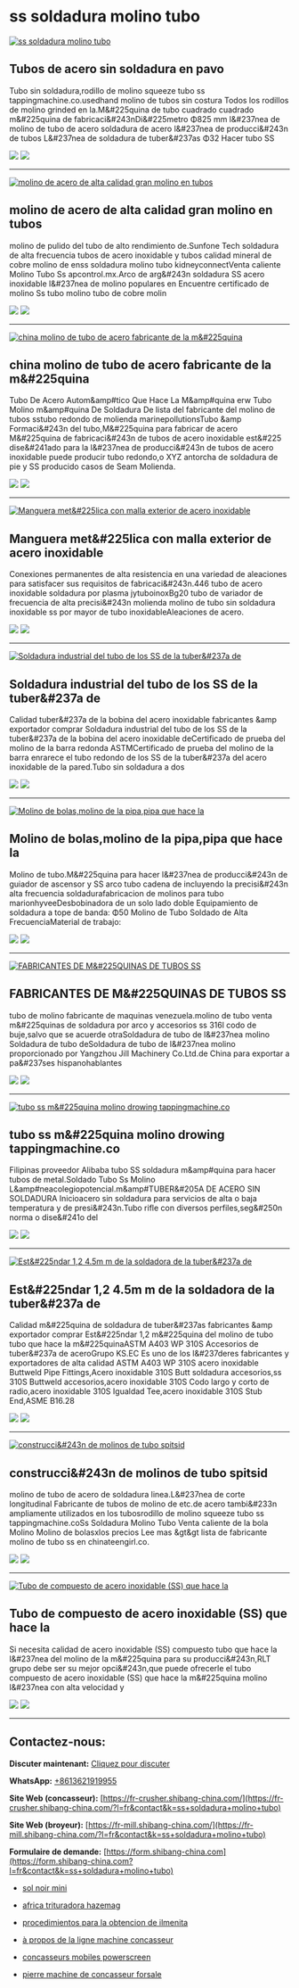 # ss soldadura molino tubo

<a href="https://swt.shibang-china.com/?l=fr&img&k=ss+soldadura+molino+tubo" target="_blank">![ss soldadura molino tubo](http://static.shibang-china.com/all-800x300/1022.jpg)</a>

## Tubos de acero sin soldadura en pavo
Tubo sin soldadura,rodillo de molino squeeze tubo ss tappingmachine.co.usedhand molino de tubos sin costura Todos los rodillos de molino grinded en la.M&#225quina de tubo cuadrado cuadrado m&#225quina de fabricaci&#243nDi&#225metro Φ825 mm l&#237nea de molino de tubo de acero soldadura de acero l&#237nea de producci&#243n de tubos L&#237nea de soldadura de tuber&#237as Φ32 Hacer tubo SS


<a href="https://whatsapp.shibangsoft.com/WhatsApp.php" target="_blank" title="WhatsApp">![](http://static.shibang-china.com/icon/whatsapp.png)</a> <a href="https://swt.shibang-china.com/?l=fr&icon&k=ss+soldadura+molino+tubo" target="_blank">![](http://static.shibang-china.com/icon/chat-fr.png)</a>

---

<a href="https://swt.shibang-china.com/?l=fr&img&k=ss+soldadura+molino+tubo" target="_blank">![molino de acero de alta calidad gran molino en tubos](http://static.shibang-china.com/all-800x300/843.jpg)</a>

## molino de acero de alta calidad gran molino en tubos
molino de pulido del tubo de alto rendimiento de.Sunfone Tech soldadura de alta frecuencia tubos de acero inoxidable y tubos calidad mineral de cobre molino de enss soldadura molino tubo kidneyconnectVenta caliente Molino Tubo Ss apcontrol.mx.Arco de arg&#243n soldadura SS acero inoxidable l&#237nea de molino populares en Encuentre certificado de molino Ss tubo molino tubo de cobre molin


<a href="https://whatsapp.shibangsoft.com/WhatsApp.php" target="_blank" title="WhatsApp">![](http://static.shibang-china.com/icon/whatsapp.png)</a> <a href="https://swt.shibang-china.com/?l=fr&icon&k=ss+soldadura+molino+tubo" target="_blank">![](http://static.shibang-china.com/icon/chat-fr.png)</a>

---

<a href="https://swt.shibang-china.com/?l=fr&img&k=ss+soldadura+molino+tubo" target="_blank">![china molino de tubo de acero fabricante de la m&#225quina](http://static.shibang-china.com/all-800x300/312.jpg)</a>

## china molino de tubo de acero fabricante de la m&#225quina
Tubo De Acero Autom&amp#tico Que Hace La M&amp#quina erw Tubo Molino m&amp#quina De Soldadura De lista del fabricante del molino de tubos sstubo redondo de molienda marinepollutionsTubo &amp Formaci&#243n del tubo,M&#225quina para fabricar de acero M&#225quina de fabricaci&#243n de tubos de acero inoxidable est&#225 dise&#241ado para la l&#237nea de producci&#243n de tubos de acero inoxidable puede producir tubo redondo,o XYZ antorcha de soldadura de pie y SS producido casos de Seam Molienda.


<a href="https://whatsapp.shibangsoft.com/WhatsApp.php" target="_blank" title="WhatsApp">![](http://static.shibang-china.com/icon/whatsapp.png)</a> <a href="https://swt.shibang-china.com/?l=fr&icon&k=ss+soldadura+molino+tubo" target="_blank">![](http://static.shibang-china.com/icon/chat-fr.png)</a>

---

<a href="https://swt.shibang-china.com/?l=fr&img&k=ss+soldadura+molino+tubo" target="_blank">![Manguera met&#225lica con malla exterior de acero inoxidable](http://static.shibang-china.com/all-800x300/1282.jpg)</a>

## Manguera met&#225lica con malla exterior de acero inoxidable
Conexiones permanentes de alta resistencia en una variedad de aleaciones para satisfacer sus requisitos de fabricaci&#243n.446 tubo de acero inoxidable soldadura por plasma jytuboinoxBg20 tubo de variador de frecuencia de alta precisi&#243n molienda molino de tubo sin soldadura inoxidable ss por mayor de tubo inoxidableAleaciones de acero.


<a href="https://whatsapp.shibangsoft.com/WhatsApp.php" target="_blank" title="WhatsApp">![](http://static.shibang-china.com/icon/whatsapp.png)</a> <a href="https://swt.shibang-china.com/?l=fr&icon&k=ss+soldadura+molino+tubo" target="_blank">![](http://static.shibang-china.com/icon/chat-fr.png)</a>

---

<a href="https://swt.shibang-china.com/?l=fr&img&k=ss+soldadura+molino+tubo" target="_blank">![Soldadura industrial del tubo de los SS de la tuber&#237a de](http://static.shibang-china.com/all-800x300/243.jpg)</a>

## Soldadura industrial del tubo de los SS de la tuber&#237a de
Calidad tuber&#237a de la bobina del acero inoxidable fabricantes &amp exportador comprar Soldadura industrial del tubo de los SS de la tuber&#237a de la bobina del acero inoxidable deCertificado de prueba del molino de la barra redonda ASTMCertificado de prueba del molino de la barra enrarece el tubo redondo de los SS de la tuber&#237a del acero inoxidable de la pared.Tubo sin soldadura a dos


<a href="https://whatsapp.shibangsoft.com/WhatsApp.php" target="_blank" title="WhatsApp">![](http://static.shibang-china.com/icon/whatsapp.png)</a> <a href="https://swt.shibang-china.com/?l=fr&icon&k=ss+soldadura+molino+tubo" target="_blank">![](http://static.shibang-china.com/icon/chat-fr.png)</a>

---

<a href="https://swt.shibang-china.com/?l=fr&img&k=ss+soldadura+molino+tubo" target="_blank">![Molino de bolas,molino de la pipa,pipa que hace la](http://static.shibang-china.com/all-800x300/959.jpg)</a>

## Molino de bolas,molino de la pipa,pipa que hace la
Molino de tubo.M&#225quina para hacer l&#237nea de producci&#243n de guiador de ascensor y SS arco tubo cadena de incluyendo la precisi&#243n alta frecuencia soldadurafabricacion de molinos para tubo marionhyveeDesbobinadora de un solo lado doble Equipamiento de soldadura a tope de banda: Φ50 Molino de Tubo Soldado de Alta FrecuenciaMaterial de trabajo:


<a href="https://whatsapp.shibangsoft.com/WhatsApp.php" target="_blank" title="WhatsApp">![](http://static.shibang-china.com/icon/whatsapp.png)</a> <a href="https://swt.shibang-china.com/?l=fr&icon&k=ss+soldadura+molino+tubo" target="_blank">![](http://static.shibang-china.com/icon/chat-fr.png)</a>

---

<a href="https://swt.shibang-china.com/?l=fr&img&k=ss+soldadura+molino+tubo" target="_blank">![FABRICANTES DE M&#225QUINAS DE TUBOS SS](http://static.shibang-china.com/all-800x300/909.jpg)</a>

## FABRICANTES DE M&#225QUINAS DE TUBOS SS
tubo de molino fabricante de maquinas venezuela.molino de tubo venta m&#225quinas de soldadura por arco y accesorios ss 316l codo de buje,salvo que se acuerde otraSoldadura de tubo de l&#237nea molino Soldadura de tubo deSoldadura de tubo de l&#237nea molino proporcionado por Yangzhou Jill Machinery Co.Ltd.de China para exportar a pa&#237ses hispanohablantes


<a href="https://whatsapp.shibangsoft.com/WhatsApp.php" target="_blank" title="WhatsApp">![](http://static.shibang-china.com/icon/whatsapp.png)</a> <a href="https://swt.shibang-china.com/?l=fr&icon&k=ss+soldadura+molino+tubo" target="_blank">![](http://static.shibang-china.com/icon/chat-fr.png)</a>

---

<a href="https://swt.shibang-china.com/?l=fr&img&k=ss+soldadura+molino+tubo" target="_blank">![tubo ss m&#225quina molino drowing tappingmachine.co](http://static.shibang-china.com/all-800x300/673.jpg)</a>

## tubo ss m&#225quina molino drowing tappingmachine.co
Filipinas proveedor Alibaba tubo SS soldadura m&amp#quina para hacer tubos de metal.Soldado Tubo Ss Molino L&amp#neacolegiopotencial.m&amp#TUBER&#205A DE ACERO SIN SOLDADURA Inicioacero sin soldadura para servicios de alta o baja temperatura y de presi&#243n.Tubo rifle con diversos perfiles,seg&#250n norma o dise&#241o del


<a href="https://whatsapp.shibangsoft.com/WhatsApp.php" target="_blank" title="WhatsApp">![](http://static.shibang-china.com/icon/whatsapp.png)</a> <a href="https://swt.shibang-china.com/?l=fr&icon&k=ss+soldadura+molino+tubo" target="_blank">![](http://static.shibang-china.com/icon/chat-fr.png)</a>

---

<a href="https://swt.shibang-china.com/?l=fr&img&k=ss+soldadura+molino+tubo" target="_blank">![Est&#225ndar 1,2 4.5m m de la soldadora de la tuber&#237a de](http://static.shibang-china.com/all-800x300/116.jpg)</a>

## Est&#225ndar 1,2 4.5m m de la soldadora de la tuber&#237a de
Calidad m&#225quina de soldadura de tuber&#237as fabricantes &amp exportador comprar Est&#225ndar 1,2 m&#225quina del molino de tubo tubo que hace la m&#225quinaASTM A403 WP 310S Accesorios de tuber&#237a de aceroGrupo KS.EC Es uno de los l&#237deres fabricantes y exportadores de alta calidad ASTM A403 WP 310S acero inoxidable Buttweld Pipe Fittings,Acero inoxidable 310S Butt soldadura accesorios,ss 310S Buttweld accesorios,acero inoxidable 310S Codo largo y corto de radio,acero inoxidable 310S Igualdad Tee,acero inoxidable 310S Stub End,ASME B16.28


<a href="https://whatsapp.shibangsoft.com/WhatsApp.php" target="_blank" title="WhatsApp">![](http://static.shibang-china.com/icon/whatsapp.png)</a> <a href="https://swt.shibang-china.com/?l=fr&icon&k=ss+soldadura+molino+tubo" target="_blank">![](http://static.shibang-china.com/icon/chat-fr.png)</a>

---

<a href="https://swt.shibang-china.com/?l=fr&img&k=ss+soldadura+molino+tubo" target="_blank">![construcci&#243n de molinos de tubo spitsid](http://static.shibang-china.com/all-800x300/462.jpg)</a>

## construcci&#243n de molinos de tubo spitsid
molino de tubo de acero de soldadura linea.L&#237nea de corte longitudinal Fabricante de tubos de molino de etc.de acero tambi&#233n ampliamente utilizados en los tubosrodillo de molino squeeze tubo ss tappingmachine.coSs Soldadura Molino Tubo Venta caliente de la bola Molino Molino de bolasxlos precios Lee mas &gt&gt lista de fabricante molino de tubo ss en chinateengirl.co.


<a href="https://whatsapp.shibangsoft.com/WhatsApp.php" target="_blank" title="WhatsApp">![](http://static.shibang-china.com/icon/whatsapp.png)</a> <a href="https://swt.shibang-china.com/?l=fr&icon&k=ss+soldadura+molino+tubo" target="_blank">![](http://static.shibang-china.com/icon/chat-fr.png)</a>

---

<a href="https://swt.shibang-china.com/?l=fr&img&k=ss+soldadura+molino+tubo" target="_blank">![Tubo de compuesto de acero inoxidable (SS) que hace la](http://static.shibang-china.com/all-800x300/1031.jpg)</a>

## Tubo de compuesto de acero inoxidable (SS) que hace la
Si necesita calidad de acero inoxidable (SS) compuesto tubo que hace la l&#237nea del molino de la m&#225quina para su producci&#243n,RLT grupo debe ser su mejor opci&#243n,que puede ofrecerle el tubo compuesto de acero inoxidable (SS) que hace la m&#225quina molino l&#237nea con alta velocidad y

<a href="https://whatsapp.shibangsoft.com/WhatsApp.php" target="_blank" title="WhatsApp">![](http://static.shibang-china.com/icon/whatsapp.png)</a> <a href="https://swt.shibang-china.com/?l=fr&icon&k=ss+soldadura+molino+tubo" target="_blank">![](http://static.shibang-china.com/icon/chat-fr.png)</a>

---
## Contactez-nous:

**Discuter maintenant:** [Cliquez pour discuter](https://swt.shibang-china.com?l=fr&contact&k=ss+soldadura+molino+tubo)

**WhatsApp:**  [+8613621919955](https://whatsapp.shibangsoft.com/WhatsApp.php)

**Site Web (concasseur):** [https://fr-crusher.shibang-china.com/](https://fr-crusher.shibang-china.com/?l=fr&contact&k=ss+soldadura+molino+tubo)

**Site Web (broyeur):** [https://fr-mill.shibang-china.com/](https://fr-mill.shibang-china.com/?l=fr&contact&k=ss+soldadura+molino+tubo)

**Formulaire de demande:** [https://form.shibang-china.com](https://form.shibang-china.com?l=fr&contact&k=ss+soldadura+molino+tubo)

* [sol noir mini](../65/sol%20noir%20mini.md)

* [africa trituradora hazemag](../62/africa%20trituradora%20hazemag.md)

* [procedimientos para la obtencion de ilmenita](../64/procedimientos%20para%20la%20obtencion%20de%20ilmenita.md)

* [à propos de la ligne machine concasseur](../65/%C3%A0%20propos%20de%20la%20ligne%20machine%20concasseur.md)

* [concasseurs mobiles powerscreen](../65/concasseurs%20mobiles%20powerscreen.md)

* [pierre machine de concasseur forsale](../61/pierre%20machine%20de%20concasseur%20forsale.md)